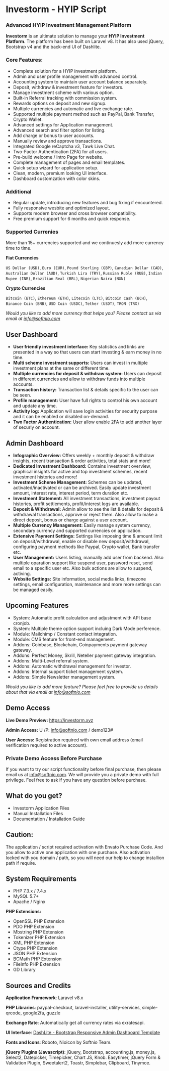 # Investorm - HYIP Script
### Advanced HYIP Investment Management Platform

**Investorm** is an ultimate solution to manage your **HYIP Investment Platform**. The platform has been built on Laravel v8. It has also used jQuery, Bootstrap v4 and the back-end UI of Dashlite.

### Core Features:
- Complete solution for a HYIP investment platform.
- Admin and user profile management with advanced control. 
- Accounting system to maintain user account balance separately. 
- Deposit, withdraw & investment feature for investors. 
- Manage investment scheme with various option.
- Built-in Referral tracking with commission system. 
- Rewards options on deposit and new signup.
- Multiple currencies and automatic and live exchange rate. 
- Supported multiple payment method such as PayPal, Bank Transfer, Crypto Wallet.
- Advanced settings for Application management. 
- Advanced search and filter option for listing.
- Add charge or bonus to user accounts.
- Manually review and approve transactions.
- Integrated Google reCaptcha v3, Tawk Live Chat. 
- Two-Factor Authentication (2FA) for all users.
- Pre-build welcome / intro Page for website. 
- Complete management of pages and email templates.
- Quick setup wizard for application setup. 
- Clean, modern, premium looking UI interface.
- Dashboard customzation with color skins.

### Additional
- Regular update, introducing new features and bug fixing if encountered. 
- Fully responsive wesbite and optimized layout.
- Supports modern browser and cross browser compatibility.
- Free premium support for 6 months and quick response.

### Supported Currenies 
More than 15+ currencies supported and we continuesly add more currency time to time. 

**Fiat Currencies**

`US Dollar (USD)`, `Euro (EUR)`, `Pound Sterling (GBP)`, `Canadian Dollar (CAD)`, `Australian Dollar (AUD)`, `Turkish Lira (TRY)`, `Russian Ruble (RUB)`, `Indian Rupee (INR)`, `Brazilian Real (BRL)`, `Nigerian Naira (NGN)` 

**Crypto Currencies**

`Bitcoin (BTC)`, `Ethereum (ETH)`, `Litecoin (LTC)`, `Bitcoin Cash (BCH)`, `Binance Coin (BNB)`, `USD Coin (USDC)`, `Tether (USDT)`, `TRON (TRX)`

*Would you like to add more currency that helps you? Please contact us via email at info@softnio.com*

## User Dashboard
- **User friendly investment interface:** Key statistics and links are presented in a way so that users can start investing & earn money in no time.
- **Multi scheme investment supports:** Users can invest in multiple investment plans at the same or different time.
- **Multiple currencies for deposit & withdraw system:** Users can deposit in different currencies and allow to withdraw funds into multiple accounts. 
- **Transaction history:** Transaction list & details specific to the user can be seen.
- **Profile management:** User have full rights to control his own account and update any time. 
- **Activity log:** Application will save login activities for security purpose and it can be enabled or disabled on-demand.
- **Two Factor Authentication:** User allow enable 2FA to add another layer of securiy on account. 

## Admin Dashboard
- **Infographic Overview:** Offers weekly + monthly deposit & withdraw insights, recent transaction & order activities, total stats and more!
- **Dedicated Investment Dashboard:** Contains investment overview, graphical insights for active and top investment schemes, recent investment histories and more!
- **Investment Scheme Management:** Schemes can be updated, activated/inactivated or can be archived. Easily update investment amount, interest rate, interest period, term duration etc.
- **Investment Statement:** All investment transactions, investment payout histories, profit settlements, profit/interest logs are available. 
- **Deposit & Withdrawal:** Admin allow to see the list & details for deposit & withdrawal transactions, approve or reject them. Also allow to make a direct deposit, bonus or charge against a user account.
- **Multiple Currency Management:** Easily manage system currency, secondary currency and supported currencies on application. 
- **Extensive Payment Settings:** Settings like imposing time & amount limit on deposit/withdrawal, enable or disable new deposit/withdrawal, configuring payment methods like Paypal, Crypto wallet, Bank transfer etc.
- **User Management:** Users listing, manually add user from backend. Also multiple oparation support like suspend user, password reset, send email to a specific user etc. Also bulk actions are allow to suspend, activing.
- **Website Settings:** Site information, social media links, timezone settings, email configuration, maintenance and more more settings can be managed easily.

## Upcoming Features
- System: Automatic profit calculation and adjustment with API base cronjob. 
- System: Multiple theme option support incluing Dark Mode perference. 
- Module: Mailchimp / Constant contact integration. 
- Module: CMS feature for front-end management.
- Addons: Coinbase, Blockchain, Coinpayments payment gateway gateway. 
- Addons: Perfect Money, Skrill, Neteller payment gateway integration. 
- Addons: Multi-Level referral system.
- Addons: Automatic withdrawal management for investor. 
- Addons: Internal support ticket management system.
- Addons: Simple Newsletter management system. 

*Would you like to add more feature? Please feel free to provide us details about that via email at info@softnio.com*

## Demo Access

**Live Demo Preview:** https://investorm.xyz

**Admin Access:** U /P: info@softnio.com / demo123#

**User Access:** Registration required with own email address (email verification required to active account).

### Private Demo Access Before Purchase

If you want to try our script functionality before final purchase, then please email us at info@softnio.com. We will provide you a private demo with full privilege. Feel free to ask if you have any question before purchase.

## What do you get?
- Investorm Application Files
- Manual Installation Files
- Documentation / Installation Guide

## Caution:
The application / script required activation with Envato Purchase Code. And you allow to active one application with one purchase.
Also activation locked with you domain / path, so you will need our help to change installion path if require. 

## System Requirements

- PHP 7.3.x / 7.4.x
- MySQL 5.7+
- Apache / Nginx

**PHP Extensions:**
- OpenSSL PHP Extension
- PDO PHP Extension
- Mbstring PHP Extension
- Tokenizer PHP Extension
- XML PHP Extension
- Ctype PHP Extension
- JSON PHP Extension
- BCMath PHP Extension
- FileInfo PHP Extension
- GD Library

## Sources and Credits

**Application Framework**: Laravel v8.x

**PHP Libraries**: paypal-checkout, laravel-installer, utility-services, simple-qrcode, google2fa, guzzle

**Exchange Rate**: Automatically get all currency rates via exratesapi. 

**UI Interface**: [DashLite - Bootstrap Responsive Admin Dashboard Template](https://themeforest.net/item/dashlite-bootstrap-responsive-admin-dashboard-template/25780042)

**Fonts and Icons**: Roboto, Nioicon by Softnio Team.

**jQuery Plugins (Javascript)**: jQuery, Bootstrap, accounting.js, money.js, Select2, Datepicker, Timepicker, Chart JS, Knob. Easytimer, jQuery Form & Validation Plugin, Sweetalert2, Toastr, Simplebar, Clipboard, Tinymce.
